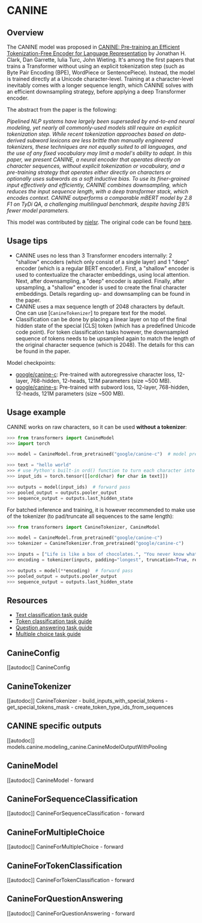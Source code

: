 <!--Copyright 2021 The HuggingFace Team. All rights reserved.

Licensed under the Apache License, Version 2.0 (the "License"); you may not use this file except in compliance with
the License. You may obtain a copy of the License at

http://www.apache.org/licenses/LICENSE-2.0

Unless required by applicable law or agreed to in writing, software distributed under the License is distributed on
an "AS IS" BASIS, WITHOUT WARRANTIES OR CONDITIONS OF ANY KIND, either express or implied. See the License for the
specific language governing permissions and limitations under the License.

⚠️ Note that this file is in Markdown but contain specific syntax for our doc-builder (similar to MDX) that may not be
rendered properly in your Markdown viewer.

-->

# CANINE

## Overview

The CANINE model was proposed in [CANINE: Pre-training an Efficient Tokenization-Free Encoder for Language
Representation](https://arxiv.org/abs/2103.06874) by Jonathan H. Clark, Dan Garrette, Iulia Turc, John Wieting. It's
among the first papers that trains a Transformer without using an explicit tokenization step (such as Byte Pair
Encoding (BPE), WordPiece or SentencePiece). Instead, the model is trained directly at a Unicode character-level.
Training at a character-level inevitably comes with a longer sequence length, which CANINE solves with an efficient
downsampling strategy, before applying a deep Transformer encoder.

The abstract from the paper is the following:

*Pipelined NLP systems have largely been superseded by end-to-end neural modeling, yet nearly all commonly-used models
still require an explicit tokenization step. While recent tokenization approaches based on data-derived subword
lexicons are less brittle than manually engineered tokenizers, these techniques are not equally suited to all
languages, and the use of any fixed vocabulary may limit a model's ability to adapt. In this paper, we present CANINE,
a neural encoder that operates directly on character sequences, without explicit tokenization or vocabulary, and a
pre-training strategy that operates either directly on characters or optionally uses subwords as a soft inductive bias.
To use its finer-grained input effectively and efficiently, CANINE combines downsampling, which reduces the input
sequence length, with a deep transformer stack, which encodes context. CANINE outperforms a comparable mBERT model by
2.8 F1 on TyDi QA, a challenging multilingual benchmark, despite having 28% fewer model parameters.*

This model was contributed by [nielsr](https://huggingface.co/nielsr). The original code can be found [here](https://github.com/google-research/language/tree/master/language/canine).

## Usage tips

- CANINE uses no less than 3 Transformer encoders internally: 2 "shallow" encoders (which only consist of a single
  layer) and 1 "deep" encoder (which is a regular BERT encoder). First, a "shallow" encoder is used to contextualize
  the character embeddings, using local attention. Next, after downsampling, a "deep" encoder is applied. Finally,
  after upsampling, a "shallow" encoder is used to create the final character embeddings. Details regarding up- and
  downsampling can be found in the paper.
- CANINE uses a max sequence length of 2048 characters by default. One can use [`CanineTokenizer`]
  to prepare text for the model.
- Classification can be done by placing a linear layer on top of the final hidden state of the special [CLS] token
  (which has a predefined Unicode code point). For token classification tasks however, the downsampled sequence of
  tokens needs to be upsampled again to match the length of the original character sequence (which is 2048). The
  details for this can be found in the paper.

Model checkpoints:

  - [google/canine-c](https://huggingface.co/google/canine-c): Pre-trained with autoregressive character loss,
    12-layer, 768-hidden, 12-heads, 121M parameters (size ~500 MB).
  - [google/canine-s](https://huggingface.co/google/canine-s): Pre-trained with subword loss, 12-layer,
    768-hidden, 12-heads, 121M parameters (size ~500 MB).


## Usage example

CANINE works on raw characters, so it can be used **without a tokenizer**:

```python
>>> from transformers import CanineModel
>>> import torch

>>> model = CanineModel.from_pretrained("google/canine-c")  # model pre-trained with autoregressive character loss

>>> text = "hello world"
>>> # use Python's built-in ord() function to turn each character into its unicode code point id
>>> input_ids = torch.tensor([[ord(char) for char in text]])

>>> outputs = model(input_ids)  # forward pass
>>> pooled_output = outputs.pooler_output
>>> sequence_output = outputs.last_hidden_state
```

For batched inference and training, it is however recommended to make use of the tokenizer (to pad/truncate all
sequences to the same length):

```python
>>> from transformers import CanineTokenizer, CanineModel

>>> model = CanineModel.from_pretrained("google/canine-c")
>>> tokenizer = CanineTokenizer.from_pretrained("google/canine-c")

>>> inputs = ["Life is like a box of chocolates.", "You never know what you gonna get."]
>>> encoding = tokenizer(inputs, padding="longest", truncation=True, return_tensors="pt")

>>> outputs = model(**encoding)  # forward pass
>>> pooled_output = outputs.pooler_output
>>> sequence_output = outputs.last_hidden_state
```

## Resources

- [Text classification task guide](../tasks/sequence_classification)
- [Token classification task guide](../tasks/token_classification)
- [Question answering task guide](../tasks/question_answering)
- [Multiple choice task guide](../tasks/multiple_choice)

## CanineConfig

[[autodoc]] CanineConfig

## CanineTokenizer

[[autodoc]] CanineTokenizer
    - build_inputs_with_special_tokens
    - get_special_tokens_mask
    - create_token_type_ids_from_sequences

## CANINE specific outputs

[[autodoc]] models.canine.modeling_canine.CanineModelOutputWithPooling

## CanineModel

[[autodoc]] CanineModel
    - forward

## CanineForSequenceClassification

[[autodoc]] CanineForSequenceClassification
    - forward

## CanineForMultipleChoice

[[autodoc]] CanineForMultipleChoice
    - forward

## CanineForTokenClassification

[[autodoc]] CanineForTokenClassification
    - forward

## CanineForQuestionAnswering

[[autodoc]] CanineForQuestionAnswering
    - forward
